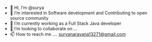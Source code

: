- 👋 Hi, I’m @surya
- 👀 I’m interested in Software development and Contributing to open source community
- 🌱 I’m currently working as a Full Stack Java developer
- 💞️ I’m looking to collaborate on ...
- 📫 How to reach me ....  suryanarayana13271@gmail.com

<!---
surya170/surya170 is a ✨ special ✨ repository because its `README.md` (this file) appears on your GitHub profile.
You can click the Preview link to take a look at your changes.
--->
